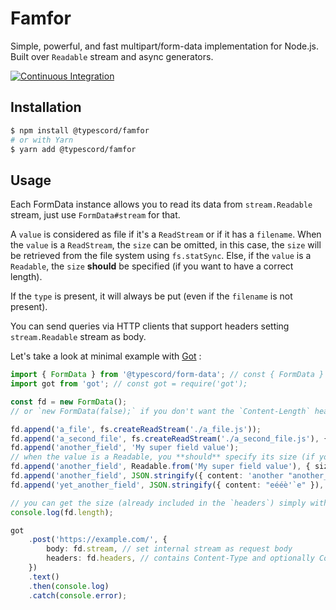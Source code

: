 # Famfor

Simple, powerful, and fast multipart/form-data implementation for Node.js. Built over `Readable` stream and async generators.

[![Continuous Integration](https://github.com/typescord/famfor/actions/workflows/main.yml/badge.svg)](https://github.com/typescord/famfor/actions/workflows/main.yml)

## Installation

```sh
$ npm install @typescord/famfor
# or with Yarn
$ yarn add @typescord/famfor
```

## Usage

Each FormData instance allows you to read its data from `stream.Readable` stream,
just use `FormData#stream` for that.

A `value` is considered as file if it's a `ReadStream` or if it has a `filename`.
When the `value` is a `ReadStream`, the `size` can be omitted, in this case, the `size`
will be retrieved from the file system using `fs.statSync`.
Else, if the `value` is a `Readable`, the `size` **should** be specified (if you want to have a correct length).

If the `type` is present, it will always be put (even if the `filename` is not present).

You can send queries via HTTP clients that support headers setting `stream.Readable` stream as body.

Let's take a look at minimal example with [Got](https://github.com/sindresorhus/got) :

```ts
import { FormData } from '@typescord/form-data'; // const { FormData } = require('@typescord/form-data');
import got from 'got'; // const got = require('got');

const fd = new FormData();
// or `new FormData(false);` if you don't want the `Content-Length` header in `FormData#headers`

fd.append('a_file', fs.createReadStream('./a_file.js'));
fd.append('a_second_file', fs.createReadStream('./a_second_file.js'), { filename: 'a_better_name.js' });
fd.append('another_field', 'My super field value');
// when the value is a Readable, you **should** specify its size (if you want to have a correct length)
fd.append('another_field', Readable.from('My super field value'), { size: 20 });
fd.append('another_field', JSON.stringify({ content: 'another "another_field"' }), { type: 'application/json' });
fd.append('yet_another_field', JSON.stringify({ content: "eééè'`e" }), { type: 'application/json; charset=utf-8' }); // for example

// you can get the size (already included in the `headers`) simply with:
console.log(fd.length);

got
	.post('https://example.com/', {
		body: fd.stream, // set internal stream as request body
		headers: fd.headers, // contains Content-Type and optionally Content-Length (see constructor's `contentLengthHeader` option)
	})
	.text()
	.then(console.log)
	.catch(console.error);
```
